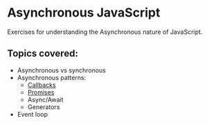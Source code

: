 # Asynchronous JavaScript

Exercises for understanding the Asynchronous nature of JavaScript.

<!-- Course https://www.udemy.com/course/asynchronous-javascript/ -->

## Topics covered:

- Asynchronous vs synchronous
- Asynchronous patterns:
  - [Callbacks](https://github.com/narcisabadea/Asynchronous-JS/blob/main/node/callbacks.md)
  - [Promises](https://github.com/narcisabadea/Asynchronous-JS/blob/main/node/promises.md)
  - Async/Await
  - Generators
- Event loop
